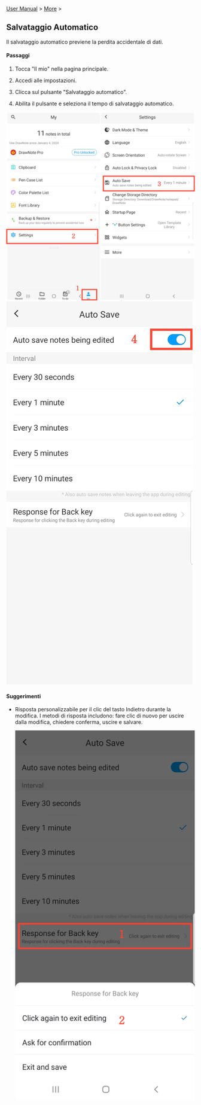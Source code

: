 [User Manual](/dragonnest/drawnote/manual/en) > [More](/dragonnest/drawnote/manual/en/more) >

Salvataggio Automatico
---
Il salvataggio automatico previene la perdita accidentale di dati.

#### Passaggi

1. Tocca "Il mio" nella pagina principale.

2. Accedi alle impostazioni.

3. Clicca sul pulsante "Salvataggio automatico".

4. Abilita il pulsante e seleziona il tempo di salvataggio automatico.

![Salvataggio Automatico 1](imgs/autosave.png)
![Salvataggio Automatico 2](imgs/autosave1.png)

#### Suggerimenti
- Risposta personalizzabile per il clic del tasto Indietro durante la modifica. I metodi di risposta includono: fare clic di nuovo per uscire dalla modifica, chiedere conferma, uscire e salvare.

  ![Salvataggio Automatico 3](imgs/autosave2.png)